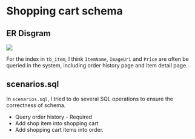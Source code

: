 # Shopping cart schema
## ER Disgram
<img src="https://i.imgur.com/fmldsvK.png"/>

For the index in `tb_item`, I think `ItemName`, `ImageUri` and  `Price` are often be queried in the system, including order history page and item detail page.

## scenarios.sql

In `scenarios.sql`, I tried to do several SQL operations to ensure the correctness of schema.
* Query order history - Required
* Add shop item into shopping cart
* Add shopping cart items into order.
